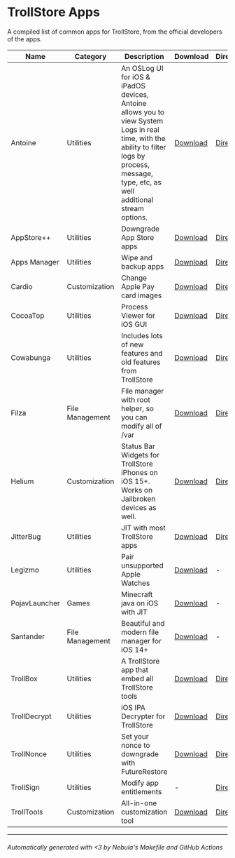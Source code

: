 # TrollStore Apps

A compiled list of common apps for TrollStore, from the official developers of the apps.

| Name          | Category        | Description                                                                                                                                                                                   | Download                                                                                 | Direct                                                                                                                     |
| ------------- | --------------- | --------------------------------------------------------------------------------------------------------------------------------------------------------------------------------------------- | ---------------------------------------------------------------------------------------- | -------------------------------------------------------------------------------------------------------------------------- |
| Antoine       | Utilities       | An OSLog UI for iOS & iPadOS devices, Antoine allows you to view System Logs in real time, with the ability to filter logs by process, message, type, etc, as well additional stream options. | [Download](https://github.com/NSAntoine/Antoine/releases)                                | [Direct](https://github.com/NSAntoine/Antoine/releases/latest/download/AntoineTrollStore.tipa)                             |
| AppStore++    | Utilities       | Downgrade App Store apps                                                                                                                                                                      | [Download](https://github.com/CokePokes/AppStorePlus-TrollStore/releases)                | [Direct](https://github.com/CokePokes/AppStorePlus-TrollStore/releases/download/v1.2-1/AppStore++_TrollStore_v1.0.3-2.ipa) |
| Apps Manager  | Utilities       | Wipe and backup apps                                                                                                                                                                          | [Download](https://www.tigisoftware.com/default/?p=435)                                  | [Direct](https://tigisoftware.com/download/AppsManager_1.7.0.ipa)                                                          |
| Cardio        | Customization   | Change Apple Pay card images                                                                                                                                                                  | [Download](https://github.com/cisc0disco/Cardio/releases)                                | [Direct](https://github.com/cisc0disco/Cardio/releases/latest/download/Cardio.ipa)                                         |
| CocoaTop      | Utilities       | Process Viewer for iOS GUI                                                                                                                                                                    | [Download](https://github.com/D0m0/CocoaTop/releases)                                    | [Direct](https://raw.githubusercontent.com/baziex/TrollStoreApps/main/TrollStoreApps/CocoaTopTS_BZ.ipa)                    |
| Cowabunga     | Utilities       | Includes lots of new features and old features from TrollStore                                                                                                                                | [Download](https://github.com/leminlimez/Cowabunga/releases)                             | [Direct](https://github.com/leminlimez/Cowabunga/releases/download/v8.0.3/Cowabunga.ipa)                                   |
| Filza         | File Management | File manager with root helper, so you can modify all of /var                                                                                                                                  | [Download](https://www.tigisoftware.com/default/?p=439)                                  | [Direct](https://tigisoftware.com/download/Filza_NoURLScheme_4.0.0.ipa)                                                    |
| Helium        | Customization   | Status Bar Widgets for TrollStore iPhones on iOS 15+. Works on Jailbroken devices as well.                                                                                                    | [Download](https://github.com/leminlimez/Helium/releases)                                | [Direct](https://github.com/leminlimez/Helium/releases/latest/download/Helium.tipa)                                        |
| JitterBug     | Utilities       | JIT with most TrollStore apps                                                                                                                                                                 | [Download](https://github.com/osy/Jitterbug/releases)                                    | [Direct](https://github.com/osy/Jitterbug/releases/latest/download/Jitterbug.ipa)                                          |
| Legizmo       | Utilities       | Pair unsupported Apple Watches                                                                                                                                                                | [Download](https://www.patreon.com/lunotech11)                                           | -                                                                                                                          |
| PojavLauncher | Games           | Minecraft java on iOS with JIT                                                                                                                                                                | [Download](https://github.com/PojavLauncherTeam/PojavLauncher_iOS/releases/tag/v2.1.3)   | -                                                                                                                          |
| Santander     | File Management | Beautiful and modern file manager for iOS 14+                                                                                                                                                 | [Download](https://github.com/SerenaKit/Santander/suites/9297579855/artifacts/436210123) | -                                                                                                                          |
| TrollBox      | Utilities       | A TrollStore app that embed all TrollStore tools                                                                                                                                              | [Download](https://github.com/c22dev/TrollBox/releases)                                  | [Direct](https://github.com/c22dev/TrollBox/releases/latest/download/TrollBox.tipa)                                        |
| TrollDecrypt  | Utilities       | iOS IPA Decrypter for TrollStore                                                                                                                                                              | [Download](https://github.com/donato-fiore/TrollDecrypt/releases)                        | [Direct](https://github.com/donato-fiore/TrollDecrypt/releases/latest/download/TrollDecrypt.tipa)                          |
| TrollNonce    | Utilities       | Set your nonce to downgrade with FutureRestore                                                                                                                                                | [Download](https://github.com/opa334/TrollNonce/releases)                                | [Direct](https://github.com/opa334/TrollNonce/releases/latest/download/TrollNonce.tipa)                                    |
| TrollSign     | Utilities       | Modify app entitlements                                                                                                                                                                       | -                                                                                        | [Direct](https://ipa.cypwn.xyz/serve/get.php?md5=40cd9f0538ab447697e1bad96a96d32f)                                         |
| TrollTools    | Customization   | All-in-one customization tool                                                                                                                                                                 | [Download](https://github.com/sourcelocation/TrollTools/releases)                        | [Direct](https://github.com/sourcelocation/TrollTools/releases/download/3.0/TrollTools.tipa)                               |

---

###### Automatically generated with <3 by Nebula's Makefile and GitHub Actions